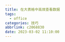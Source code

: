 ```yaml
---
title: 在大表格中高效查看数据
tags:
  - office
categories: 技巧
abbrlink: c2068830
date: 2023-03-02 11:10:00
---
```

